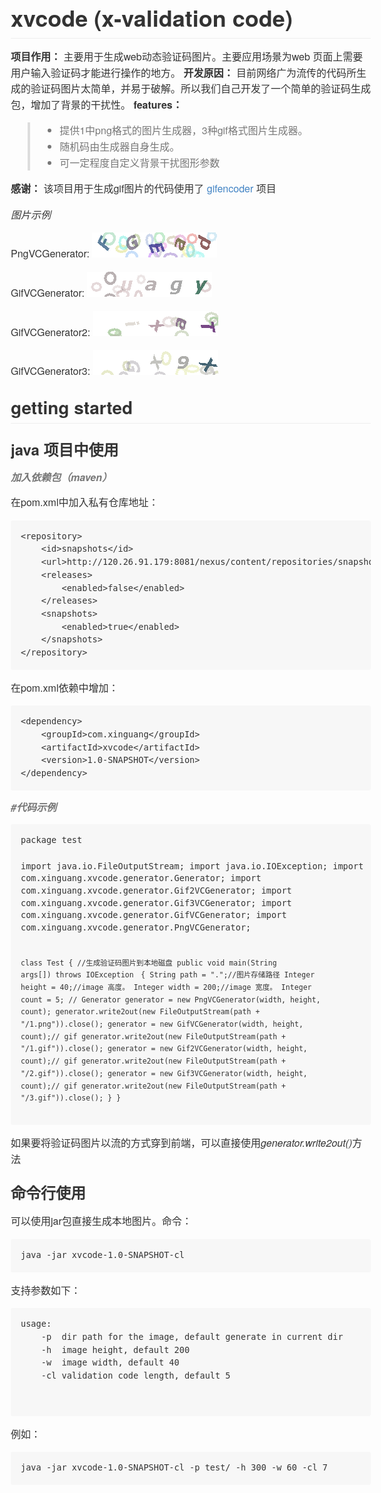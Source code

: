 <!DOCTYPE html PUBLIC "-//W3C//DTD HTML 4.01 Strict//EN" "http://www.w3.org/TR/html4/strict.dtd">
<html>
<head>
<meta http-equiv="Content-Type" content="text/html; charset=UTF-8">
<title>E:\git-repo\xproject\xvcode\.README.md.html</title>


<style type="text/css">
body {
	color: #333;
	font: 13px/1.4 "Helvetica Neue", Helvetica, "Segoe UI", Arial, freesans, sans-serif;
	padding: 0;
	margin: 0;
}

a {
	background: transparent;
	color: #4183c4;
	text-decoration: none;
}

a:active,
a:hover {
	outline: 0 none;
	text-decoration: underline;
}

abbr[title] {
	border-bottom: 1px dotted;
}

b,
strong {
	font-weight: bold;
}

dfn {
	font-style: italic;
}
h1 {
	font-size: 2em;
	margin: 0.67em 0;
}
mark {
	background: #ff0;
	color: #000;
}
small {
	font-size: 80%;
}
sub, sup {
	font-size: 75%;
	line-height: 0;
	position: relative;
	vertical-align: baseline;
}
sup {
	top: -0.5em;
}
sub {
	bottom: -0.25em;
}
img {
	border: 0 none;
}
svg:not(:root) {
	overflow: hidden;
}
figure {
	margin: 1em 40px;
}
hr {
	box-sizing: content-box;
	height: 0;
}

code,
kbd,
pre,
samp {
	font-family: monospace,monospace;
	font-size: 1em;
}

pre {
	overflow: auto;
	font: 12px Consolas,"Liberation Mono",Menlo,Courier,monospace;
	margin-bottom: 0;
	margin-top: 0;
}

.markdown-body {
	padding: 30px;
	font-size: 16px;
	line-height: 1.6;
	word-wrap: break-word;
}

.markdown-body>*:first-child {
	margin-top: 0 !important;
}

.markdown-body>*:last-child {
	margin-bottom: 0 !important;
}

.markdown-body .absent {
	color: #c00;
}

.markdown-body .anchor {
	position: absolute;
	top: 0;
	bottom: 0;
	left: 0;
	display: block;
	padding-right: 6px;
	padding-left: 30px;
	margin-left: -30px;
}

.markdown-body .anchor:focus {
	outline: none;
}

.markdown-body h1,
.markdown-body h2,
.markdown-body h3,
.markdown-body h4,
.markdown-body h5,
.markdown-body h6 {
	position: relative;
	margin-top: 1em;
	margin-bottom: 16px;
	font-weight: bold;
	line-height: 1.4;
}

.markdown-body h1 .octicon-link,
.markdown-body h2 .octicon-link,
.markdown-body h3 .octicon-link,
.markdown-body h4 .octicon-link,
.markdown-body h5 .octicon-link,
.markdown-body h6 .octicon-link {
	display: none;
	color: #000;
	vertical-align: middle;
}

.markdown-body h1:hover .anchor,
.markdown-body h2:hover .anchor,
.markdown-body h3:hover .anchor,
.markdown-body h4:hover .anchor,
.markdown-body h5:hover .anchor,
.markdown-body h6:hover .anchor {
	padding-left: 8px;
	margin-left: -30px;
	line-height: 1;
	text-decoration: none;
}

.markdown-body h1:hover .anchor .octicon-link,
.markdown-body h2:hover .anchor .octicon-link,
.markdown-body h3:hover .anchor .octicon-link,
.markdown-body h4:hover .anchor .octicon-link,
.markdown-body h5:hover .anchor .octicon-link,
.markdown-body h6:hover .anchor .octicon-link {
	display: inline-block;
}

.markdown-body h1 tt,
.markdown-body h1 code,
.markdown-body h2 tt,
.markdown-body h2 code,
.markdown-body h3 tt,
.markdown-body h3 code,
.markdown-body h4 tt,
.markdown-body h4 code,
.markdown-body h5 tt,
.markdown-body h5 code,
.markdown-body h6 tt,
.markdown-body h6 code {
	font-size: inherit;
}

.markdown-body h1 {
	padding-bottom: 0.3em;
	font-size: 2.25em;
	line-height: 1.2;
	border-bottom: 1px solid #eee;
}

.markdown-body h2 {
	padding-bottom: 0.3em;
	font-size: 1.75em;
	line-height: 1.225;
	border-bottom: 1px solid #eee;
}

.markdown-body h3 {
	font-size: 1.5em;
	line-height: 1.43;
}

.markdown-body h4 {
	font-size: 1.25em;
}

.markdown-body h5 {
	font-size: 1em;
}

.markdown-body h6 {
	font-size: 1em;
	color: #777;
}

.markdown-body p,.markdown-body blockquote,
.markdown-body ul,.markdown-body ol,
.markdown-body dl,.markdown-body table,
.markdown-body pre {
	margin-top: 0;
	margin-bottom: 16px;
}

.markdown-body hr {
	height: 4px;
	padding: 0;
	margin: 16px 0;
	background-color: #e7e7e7;
	border: 0 none;
}

.markdown-body ul,
.markdown-body ol {
	padding-left: 2em;
}

.markdown-body ul.no-list,
.markdown-body ol.no-list {
	padding: 0;
	list-style-type: none;
}

.markdown-body ul ul,
.markdown-body ul ol,
.markdown-body ol ol,
.markdown-body ol ul {
	margin-top: 0;
	margin-bottom: 0;
}

.markdown-body li>p {
	margin-top: 16px;
}

.markdown-body dl {
	padding: 0;
}

.markdown-body dl dt {
	padding: 0;
	margin-top: 16px;
	font-size: 1em;
	font-style: italic;
	font-weight: bold;
}

.markdown-body dl dd {
	padding: 0 16px;
	margin-bottom: 16px;
}

.markdown-body blockquote {
	padding: 0 15px;
	color: #777;
	border-left: 4px solid #ddd;
}

.markdown-body blockquote>:first-child {
	margin-top: 0;
}

.markdown-body blockquote>:last-child {
	margin-bottom: 0;
}

.markdown-body table {
	display: block;
	width: 100%;
	overflow: auto;
	word-break: normal;
	word-break: keep-all;
}

.markdown-body table th {
	font-weight: bold;
}

.markdown-body table th,
.markdown-body table td {
	padding: 6px 13px;
	border: 1px solid #ddd;
}

.markdown-body table tr {
	background-color: #fff;
	border-top: 1px solid #ccc;
}

.markdown-body table tr:nth-child(2n) {
	background-color: #f8f8f8;
}

.markdown-body img {
	max-width: 100%;
	-moz-box-sizing: border-box;
	box-sizing: border-box;
}

.markdown-body span.frame {
	display: block;
	overflow: hidden;
}

.markdown-body span.frame>span {
	display: block;
	float: left;
	width: auto;
	padding: 7px;
	margin: 13px 0 0;
	overflow: hidden;
	border: 1px solid #ddd;
}

.markdown-body span.frame span img {
	display: block;
	float: left;
}

.markdown-body span.frame span span {
	display: block;
	padding: 5px 0 0;
	clear: both;
	color: #333;
}

.markdown-body span.align-center {
	display: block;
	overflow: hidden;
	clear: both;
}

.markdown-body span.align-center>span {
	display: block;
	margin: 13px auto 0;
	overflow: hidden;
	text-align: center;
}

.markdown-body span.align-center span img {
	margin: 0 auto;
	text-align: center;
}

.markdown-body span.align-right {
	display: block;
	overflow: hidden;
	clear: both;
}

.markdown-body span.align-right>span {
	display: block;
	margin: 13px 0 0;
	overflow: hidden;
	text-align: right;
}

.markdown-body span.align-right span img {
	margin: 0;
	text-align: right;
}

.markdown-body span.float-left {
	display: block;
	float: left;
	margin-right: 13px;
	overflow: hidden;
}

.markdown-body span.float-left span {
	margin: 13px 0 0;
}

.markdown-body span.float-right {
	display: block;
	float: right;
	margin-left: 13px;
	overflow: hidden;
}

.markdown-body span.float-right>span {
	display: block;
	margin: 13px auto 0;
	overflow: hidden;
	text-align: right;
}

.markdown-body code,.markdown-body tt {
	padding: 0;
	padding-top: 0.2em;
	padding-bottom: 0.2em;
	margin: 0;
	font-size: 85%;
	background-color: rgba(0,0,0,0.04);
	border-radius: 3px;
}

.markdown-body code:before,
.markdown-body code:after,
.markdown-body tt:before,
.markdown-body tt:after {
	letter-spacing: -0.2em;
	content: "\00a0";
}

.markdown-body code br,
.markdown-body tt br {
	display: none;
}

.markdown-body del code {
	text-decoration: inherit;
}

.markdown-body pre>code {
	padding: 0;
	margin: 0;
	font-size: 100%;
	word-break: normal;
	white-space: pre;
	background: transparent;
	border: 0;
}

.markdown-body .highlight {
	margin-bottom: 16px;
}

.markdown-body .highlight pre,
.markdown-body pre {
	padding: 16px;
	overflow: auto;
	font-size: 85%;
	line-height: 1.45;
	background-color: #f7f7f7;
	border-radius: 3px;
}

.markdown-body .highlight pre {
	margin-bottom: 0;
	word-break: normal;
}

.markdown-body pre {
	word-wrap: normal;
}

.markdown-body pre code,
.markdown-body pre tt {
	display: inline;
	max-width: initial;
	padding: 0;
	margin: 0;
	overflow: initial;
	line-height: inherit;
	word-wrap: normal;
	background-color: transparent;
	border: 0;
}

.markdown-body pre code:before,
.markdown-body pre code:after,
.markdown-body pre tt:before,
.markdown-body pre tt:after {
	content: normal;
}

.highlight .pl-coc,
.highlight .pl-entl,
.highlight .pl-entm,
.highlight .pl-eoa,
.highlight .pl-mai .pl-sf,
.highlight .pl-mm,
.highlight .pl-pdv,
.highlight .pl-sc,
.highlight .pl-som,
.highlight .pl-sr,
.highlight .pl-v,
.highlight .pl-vpf {
	color: #0086b3;
}
.highlight .pl-eoac,
.highlight .pl-mdht,
.highlight .pl-mi1,
.highlight .pl-mri,
.highlight .pl-va,
.highlight .pl-vpu {
	color: #008080;
}
.highlight .pl-c,
.highlight .pl-pdc {
	color: #b4b7b4;
	font-style: italic;
}
.highlight .pl-k,
.highlight .pl-ko,
.highlight .pl-kolp,
.highlight .pl-mc,
.highlight .pl-mr,
.highlight .pl-ms,
.highlight .pl-s,
.highlight .pl-sok,
.highlight .pl-st {
	color: #6e5494;
}
.highlight .pl-ef,
.highlight .pl-enf,
.highlight .pl-enm,
.highlight .pl-entc,
.highlight .pl-eoi,
.highlight .pl-sf,
.highlight .pl-smc {
	color: #d12089;
}
.highlight .pl-ens,
.highlight .pl-eoai,
.highlight .pl-kos,
.highlight .pl-mh .pl-pdh,
.highlight .pl-mp,
.highlight .pl-pde,
.highlight .pl-stp {
	color: #458;
}
.highlight .pl-enti {
	color: #d12089;
	font-weight: bold;
}
.highlight .pl-cce,
.highlight .pl-enc,
.highlight .pl-kou,
.highlight .pl-mq {
	color: #f93;
}
.highlight .pl-mp1 .pl-sf {
	color: #458;
	font-weight: bold;
}
.highlight .pl-cos,
.highlight .pl-ent,
.highlight .pl-md,
.highlight .pl-mdhf,
.highlight .pl-ml,
.highlight .pl-pdc1,
.highlight .pl-pds,
.highlight .pl-s1,
.highlight .pl-scp,
.highlight .pl-sol {
	color: #df5000;
}
.highlight .pl-c1,
.highlight .pl-cn,
.highlight .pl-pse,
.highlight .pl-pse .pl-s2,
.highlight .pl-vi {
	color: #a31515;
}
.highlight .pl-mb,
.highlight .pl-pdb {
	color: #df5000;
	font-weight: bold;
}
.highlight .pl-mi,
.highlight .pl-pdi {
	color: #6e5494;
	font-style: italic;
}
.highlight .pl-ms1 {
	background-color: #f5f5f5;
}
.highlight .pl-mdh,
.highlight .pl-mdi {
	font-weight: bold;
}
.highlight .pl-mdr {
	color: #0086b3;
	font-weight: bold;
}
.highlight .pl-s2 {
	color: #333;
}
.highlight .pl-ii {
	background-color: #df5000;
	color: #fff;
}
.highlight .pl-ib {
	background-color: #f93;
}
.highlight .pl-id {
	background-color: #a31515;
	color: #fff;
}
.highlight .pl-iu {
	background-color: #b4b7b4;
}
.highlight .pl-mo {
	color: #969896;
}

</style>


<script type="text/javascript">

function getDocumentScrollTop() 
{
   var res = document.body.scrollTop || document.documentElement.scrollTop || window.pageYOffset || 0;
   // alert(res);
   return res;
}

function setDocumentScrollTop(ypos) 
{
	window.scrollTo(0, ypos);
}

</script>


</head>
<body class="markdown-body">
<h1> <a id="xvcode-x-validation-code" class="anchor" href="#xvcode-x-validation-code" aria-hidden="true"><span aria-hidden="true" class="octicon octicon-link"></span></a>xvcode (x-validation code)</h1> 
<p><strong>项目作用：</strong> 主要用于生成web动态验证码图片。主要应用场景为web 页面上需要用户输入验证码才能进行操作的地方。 <strong>开发原因：</strong> 目前网络广为流传的代码所生成的验证码图片太简单，并易于破解。所以我们自己开发了一个简单的验证码生成包，增加了背景的干扰性。 <strong>features：</strong></p> 
<blockquote> 
 <ul> 
  <li>提供1中png格式的图片生成器，3种gif格式图片生成器。</li> 
  <li>随机码由生成器自身生成。</li> 
  <li>可一定程度自定义背景干扰图形参数</li> 
 </ul> 
</blockquote> 
<p><strong>感谢：</strong> 该项目用于生成gif图片的代码使用了 <a href="https://github.com/cloader/gifencoder">gifencoder</a> 项目</p> 
<p><em>图片示例</em></p> 
<p>PngVCGenerator: <a href="docs/img/1.png" target="_blank"><img src="docs/img/1.png" alt="Png" style="max-width:100%;" /></a></p> 
<p>GifVCGenerator: <a href="docs/img/1.gif" target="_blank"><img src="docs/img/1.gif" alt="Gif1" style="max-width:100%;" /></a></p> 
<p>GifVCGenerator2: <a href="docs/img/2.gif" target="_blank"><img src="docs/img/2.gif" alt="Gif1" style="max-width:100%;" /></a></p> 
<p>GifVCGenerator3: <a href="docs/img/3.gif" target="_blank"><img src="docs/img/3.gif" alt="Gif1" style="max-width:100%;" /></a></p> 
<h2> <a id="getting-started" class="anchor" href="#getting-started" aria-hidden="true"><span aria-hidden="true" class="octicon octicon-link"></span></a>getting started</h2> 
<h3> <a id="java-项目中使用" class="anchor" href="#java-%E9%A1%B9%E7%9B%AE%E4%B8%AD%E4%BD%BF%E7%94%A8" aria-hidden="true"><span aria-hidden="true" class="octicon octicon-link"></span></a>java 项目中使用</h3> 
<h6> <a id="加入依赖包maven" class="anchor" href="#%E5%8A%A0%E5%85%A5%E4%BE%9D%E8%B5%96%E5%8C%85maven" aria-hidden="true"><span aria-hidden="true" class="octicon octicon-link"></span></a>加入依赖包（maven）</h6> 
<p>在pom.xml中加入私有仓库地址：</p> 
<pre><code>&lt;repository&gt;
    &lt;id&gt;snapshots&lt;/id&gt;
    &lt;url&gt;http://120.26.91.179:8081/nexus/content/repositories/snapshots/&lt;/url&gt;
    &lt;releases&gt;
        &lt;enabled&gt;false&lt;/enabled&gt;
    &lt;/releases&gt;
    &lt;snapshots&gt;
        &lt;enabled&gt;true&lt;/enabled&gt;
    &lt;/snapshots&gt;
&lt;/repository&gt;
</code></pre> 
<p>在pom.xml依赖中增加：</p> 
<pre><code>&lt;dependency&gt;
    &lt;groupId&gt;com.xinguang&lt;/groupId&gt;
    &lt;artifactId&gt;xvcode&lt;/artifactId&gt;
    &lt;version&gt;1.0-SNAPSHOT&lt;/version&gt;
&lt;/dependency&gt;
</code></pre> 
<h6> <a id="代码示例" class="anchor" href="#%E4%BB%A3%E7%A0%81%E7%A4%BA%E4%BE%8B" aria-hidden="true"><span aria-hidden="true" class="octicon octicon-link"></span></a>#代码示例</h6> 
<pre><code>package test

import java.io.FileOutputStream;
import java.io.IOException;
import com.xinguang.xvcode.generator.Generator;
import com.xinguang.xvcode.generator.Gif2VCGenerator;
import com.xinguang.xvcode.generator.Gif3VCGenerator;
import com.xinguang.xvcode.generator.GifVCGenerator;
import com.xinguang.xvcode.generator.PngVCGenerator;

class Test {
//生成验证码图片到本地磁盘
public void main(String args[]) throws IOException　{
        String path = &quot;.&quot;;//图片存储路径
        Integer height = 40;//image 高度。
        Integer width = 200;//image 宽度。
        Integer count = 5;  //
        Generator generator = new PngVCGenerator(width, height, count);
        generator.write2out(new FileOutputStream(path + &quot;/1.png&quot;)).close();
        generator = new GifVCGenerator(width, height, count);//   gif
        generator.write2out(new FileOutputStream(path + &quot;/1.gif&quot;)).close();
        generator = new Gif2VCGenerator(width, height, count);//   gif
        generator.write2out(new FileOutputStream(path + &quot;/2.gif&quot;)).close();
        generator = new Gif3VCGenerator(width, height, count);//   gif
        generator.write2out(new FileOutputStream(path + &quot;/3.gif&quot;)).close();
}
}
</code></pre> 
<p>如果要将验证码图片以流的方式穿到前端，可以直接使用<em>generator.write2out()</em>方法</p> 
<h3> <a id="命令行使用" class="anchor" href="#%E5%91%BD%E4%BB%A4%E8%A1%8C%E4%BD%BF%E7%94%A8" aria-hidden="true"><span aria-hidden="true" class="octicon octicon-link"></span></a>命令行使用</h3> 
<p>可以使用jar包直接生成本地图片。命令：</p> 
<pre><code>java -jar xvcode-1.0-SNAPSHOT-cl
</code></pre> 
<p>支持参数如下：</p> 
<pre><code>usage:
    -p  dir path for the image, default generate in current dir
    -h  image height, default 200
    -w  image width, default 40
    -cl validation code length, default 5

</code></pre> 
<p>例如：</p> 
<pre><code>java -jar xvcode-1.0-SNAPSHOT-cl -p test/ -h 300 -w 60 -cl 7
</code></pre>
</body>
</html>
